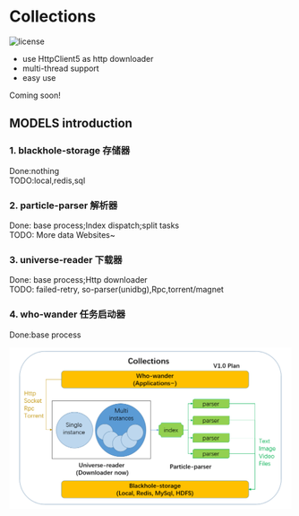 # Collections

![license](https://img.shields.io/github/license/hzwyjxy/Collections)

* use HttpClient5 as http downloader
* multi-thread support
* easy use

Coming soon!

## MODELS introduction

### 1. blackhole-storage 存储器  
Done:nothing  
TODO:local,redis,sql
  
### 2. particle-parser 解析器  
Done: base process;Index dispatch;split tasks  
TODO: More data Websites~
  
### 3. universe-reader 下载器  
Done: base process;Http downloader  
TODO: failed-retry, so-parser(unidbg),Rpc,torrent/magnet
  
### 4. who-wander 任务启动器  
Done:base process

![image](files/plan_v1.png)